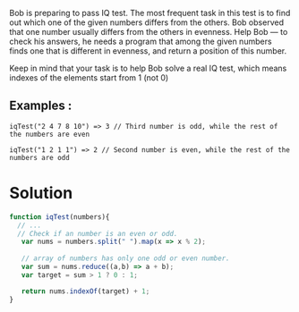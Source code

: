 Bob is preparing to pass IQ test. The most frequent task in this test is to find out which one of the given numbers differs from the others. Bob observed that one number usually differs from the others in evenness. Help Bob — to check his answers, he needs a program that among the given numbers finds one that is different in evenness, and return a position of this number.

Keep in mind that your task is to help Bob solve a real IQ test, which means indexes of the elements start from 1 (not 0)

## Examples :

```iqTest("2 4 7 8 10") => 3 // Third number is odd, while the rest of the numbers are even```

```iqTest("1 2 1 1") => 2 // Second number is even, while the rest of the numbers are odd```

# Solution

```javascript
function iqTest(numbers){
  // ...
  // Check if an number is an even or odd.
   var nums = numbers.split(" ").map(x => x % 2);  
   
   // array of numbers has only one odd or even number.
   var sum = nums.reduce((a,b) => a + b);  
   var target = sum > 1 ? 0 : 1;

   return nums.indexOf(target) + 1;
}
```
